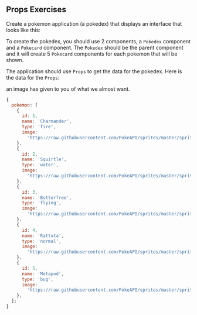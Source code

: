 ## Props Exercises

Create a pokemon application (a pokedex) that displays an interface that looks like this:

To create the pokedex, you should use 2 components, a `Pokedex` component and a `Pokecard` component. The `Pokedex` should be the parent component and it will create 5 `Pokecard` components for each pokemon that will be shown.

The application should use `Props` to get the data for the pokedex. Here is the data for the `Props`:

an image has given to you of what we almost want.

```js
{
  pokemon: [
    {
      id: 1,
      name: 'Charmander',
      type: 'fire',
      image:
        'https://raw.githubusercontent.com/PokeAPI/sprites/master/sprites/pokemon/4.png',
    },
    {
      id: 2,
      name: 'Squirtle',
      type: 'water',
      image:
        'https://raw.githubusercontent.com/PokeAPI/sprites/master/sprites/pokemon/7.png',
    },
    {
      id: 3,
      name: 'Butterfree',
      type: 'flying',
      image:
        'https://raw.githubusercontent.com/PokeAPI/sprites/master/sprites/pokemon/12.png',
    },
    {
      id: 4,
      name: 'Rattata',
      type: 'normal',
      image:
        'https://raw.githubusercontent.com/PokeAPI/sprites/master/sprites/pokemon/19.png',
    },
    {
      id: 5,
      name: 'Metapod',
      type: 'bug',
      image:
        'https://raw.githubusercontent.com/PokeAPI/sprites/master/sprites/pokemon/11.png',
    },
  ];
}
```
